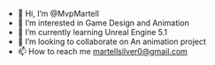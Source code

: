 - 👋 Hi, I’m @MvpMartell
- 👀 I’m interested in Game Design and Animation
- 🌱 I’m currently learning Unreal Engine 5.1
- 💞️ I’m looking to collaborate on An animation project
- 📫 How to reach me martellsilver0@gmail.com

<!---
MvpMartell/MvpMartell is a ✨ special ✨ repository because its `README.md` (this file) appears on your GitHub profile.
You can click the Preview link to take a look at your changes.
--->
